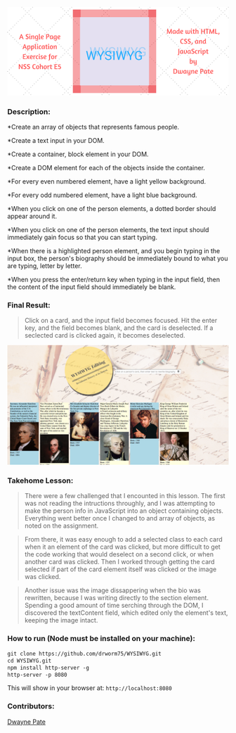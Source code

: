![Title Banner](https://raw.githubusercontent.com/drworm75/WYSIWYG/master/images/wysiwyg-readme.png)

### Description: 

*Create an array of objects that represents famous people.

*Create a text input in your DOM.

*Create a container, block element in your DOM.

*Create a DOM element for each of the objects inside the container. 

*For every even numbered element, have a light yellow background.

*For every odd numbered element, have a light blue background.

*When you click on one of the person elements, a dotted border should appear around it.

*When you click on one of the person elements, the text input should immediately gain focus so that you can start typing.

*When there is a highlighted person element, and you begin typing in the input box, the person's biography should be immediately bound to what you are typing, letter by letter.

*When you press the enter/return key when typing in the input field, then the content of the input field should immediately be blank.

### Final Result:
> Click on a card, and the input field becomes focused.  Hit the enter key, and the field becomes blank, and the card is deselected.  If a seclected card is clicked again, it becomes deselected.  


![Page Screenshot](https://raw.githubusercontent.com/drworm75/WYSIWYG/master/images/wysiwyg-screenshot.png)

### Takehome Lesson:

> There were a few challenged that I encounted in this lesson. The first was not reading the intructions throughly, and I was attempting to make the person info in JavaScript into an object containing objects.  Everything went better once I changed to and array of objects, as noted on the assignment.  

>From there, it was easy enough to add a selected class to each card when it an element of the card was clicked, but more difficult to get the code working that would deselect on a second click, or when another card was clicked.  Then I worked through getting the card selected if part of the card element itself was clicked or the image was clicked.  

>Another issue was the image dissappering when the bio was rewritten, because I was writing directly to the section element.  Spending a good amount of time serching through the DOM, I discovered the textContent field, which edited only the element's text, keeping the image intact.


### How to run (Node must be installed on your machine):
```
git clone https://github.com/drworm75/WYSIWYG.git
cd WYSIWYG.git
npm install http-server -g
http-server -p 8080
```

This will show in your browser at:
`http://localhost:8080`

### Contributors:
[Dwayne Pate](https://github.com/drworm75)